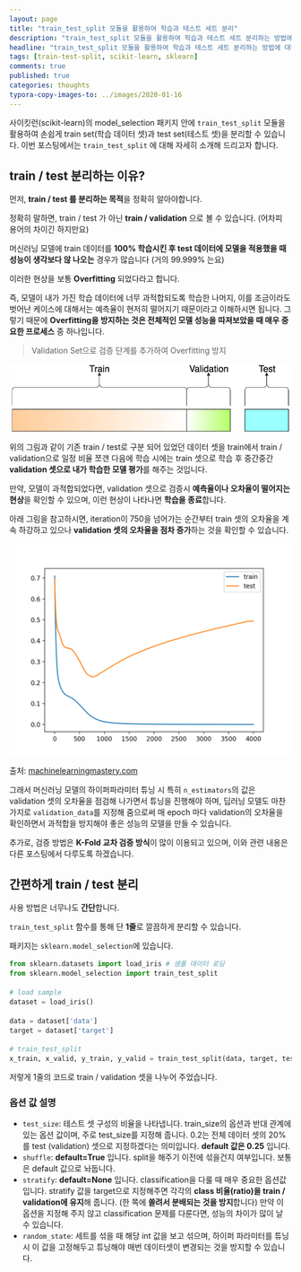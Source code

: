 ```yaml
---
layout: page
title: "train_test_split 모듈을 활용하여 학습과 테스트 세트 분리"
description: "train_test_split 모듈을 활용하여 학습과 테스트 세트 분리하는 방법에 대하여 알아보겠습니다."
headline: "train_test_split 모듈을 활용하여 학습과 테스트 세트 분리하는 방법에 대하여 알아보겠습니다."
tags: [train-test-split, scikit-learn, sklearn]
comments: true
published: true
categories: thoughts
typora-copy-images-to: ../images/2020-01-16
---
```






사이킷런(scikit-learn)의 model_selection 패키지 안에 `train_test_split` 모듈을 활용하여 손쉽게 train set(학습 데이터 셋)과 test set(테스트 셋)을 분리할 수 있습니다. 이번 포스팅에서는 `train_test_split` 에 대해 자세히 소개해 드리고자 합니다.



## train / test 분리하는 이유?

먼저, **train / test 를 분리하는 목적**을 정확히 알아야합니다.

정확히 말하면, train / test 가 아닌 **train / validation** 으로 볼 수 있습니다. (어차피 용어의 차이긴 하지만요)

머신러닝 모델에 train 데이터를 **100% 학습시킨 후 test 데이터에 모델을 적용했을 때 성능이 생각보다 않 나오는** 경우가 많습니다 (거의 99.999% 는요)

이러한 현상을 보통 **Overfitting** 되었다라고 합니다.

즉, 모델이 내가 가진 학습 데이터에 너무 과적합되도록 학습한 나머지, 이를 조금이라도 벗어난 케이스에 대해서는 예측율이 현저히 떨어지기 때문이라고 이해하시면 됩니다. 그렇기 때문에 **Overfitting을 방지하는 것은 전체적인 모델 성능을 따져보았을 때 매우 중요한 프로세스** 중 하나입니다.

> Validation Set으로 검증 단계를 추가하여 Overfitting 방지

![2020-01-16-001](../images/2020-01-16/2020-01-16-001.png)



위의 그림과 같이 기존 train / test로 구분 되어 있었던 데이터 셋을 train에서 train / validation으로 일정 비율 쪼갠 다음에 학습 시에는 train 셋으로 학습 후 중간중간 **validation 셋으로 내가 학습한 모델 평가**를 해주는 것입니다.

만약, 모델이 과적합되었다면, validation 셋으로 검증시 **예측율이나 오차율이 떨어지는 현상**을 확인할 수 있으며, 이런 현상이 나타나면 **학습을 종료**합니다.

아래 그림을 참고하시면, iteration이 750을 넘어가는 순간부터 train 셋의 오차율을 계속 하강하고 있으나 **validation 셋의 오차율을 점차 증가**하는 것을 확인할 수 있습니다.

![2020-01-16-002](../images/2020-01-16/2020-01-16-002.png)

출처: [machinelearningmastery.com](machinelearningmastery.com)



그래서 머신러닝 모델의 하이퍼파라미터 튜닝 시 특히 `n_estimators`의 값은 validation 셋의 오차율을 점검해 나가면서 튜닝을 진행해야 하며, 딥러닝 모델도 마찬가지로 `validation_data`를 지정해 줌으로써 매 epoch 마다 validation의 오차율을 확인하면서 과적합을 방지해야 좋은 성능의 모델을 만들 수 있습니다.

추가로, 검증 방법은 **K-Fold 교차 검증 방식**이 많이 이용되고 있으며, 이와 관련 내용은 다른 포스팅에서 다루도록 하겠습니다.



## 간편하게 train / test 분리

사용 방법은 너무나도 **간단**합니다.

`train_test_split` 함수를 통해 단 **1줄**로 깔끔하게 분리할 수 있습니다.

패키지는 `sklearn.model_selection`에 있습니다.

```python
from sklearn.datasets import load_iris # 샘플 데이터 로딩
from sklearn.model_selection import train_test_split

# load sample
dataset = load_iris()

data = dataset['data']
target = dataset['target']

# train_test_split
x_train, x_valid, y_train, y_valid = train_test_split(data, target, test_size=0.2, shuffle=True, stratify=target, random_state=34)
```

저렇게 1줄의 코드로 train / validation 셋을 나누어 주었습니다.



### 옵션 값 설명

- `test_size`: 테스트 셋 구성의 비율을 나타냅니다. train_size의 옵션과 반대 관계에 있는 옵션 값이며, 주로 test_size를 지정해 줍니다. 0.2는 전체 데이터 셋의 20%를 test (validation) 셋으로 지정하겠다는 의미입니다. **default 값은 0.25** 입니다.
- `shuffle`: **default=True** 입니다. split을 해주기 이전에 섞을건지 여부입니다. 보통은 default 값으로 놔둡니다.
- `stratify`: **default=None** 입니다. classification을 다룰 때 매우 중요한 옵션값입니다. stratify 값을 target으로 지정해주면 각각의 **class 비율(ratio)을 train / validation에 유지**해 줍니다. (한 쪽에 **쏠려서 분배되는 것을 방지**합니다) 만약 이 옵션을 지정해 주지 않고 classification 문제를 다룬다면, 성능의 차이가 많이 날 수 있습니다.
- `random_state`: 세트를 섞을 때 해당 int 값을 보고 섞으며, 하이퍼 파라미터를 튜닝시 이 값을 고정해두고 튜닝해야 매번 데이터셋이 변경되는 것을 방지할 수 있습니다.













